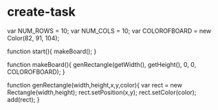 # create-task
var NUM_ROWS = 10;
var NUM_COLS = 10;
var COLOROFBOARD = new Color(82, 91, 104);


function start(){
    makeBoard();
}

function makeBoard(){
    genRectangle(getWidth(), getHeight(), 0, 0, COLOROFBOARD);
}
 
function genRectangle(width,height,x,y,color){ 
    var rect = new Rectangle(width,height); 
    rect.setPosition(x,y); 
    rect.setColor(color); 
    add(rect); 
}

